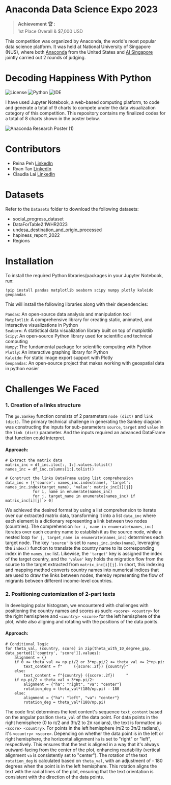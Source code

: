 # Anaconda Data Science Expo 2023
> **Achievement 🏆 :**  
> 1st Place Overall & $7,000 USD

This competition was organized by Anaconda, the world's most popular data science platform. It was held at National University of Singapore (NUS), where both [Anaconda](https://www.anaconda.com/) from the United States and [AI Singapore](https://aisingapore.org/) jointly carried out 2 rounds of judging. 

# Decoding Happiness With Python
![License](https://img.shields.io/badge/License-MIT-blue)
![Python](https://img.shields.io/badge/Python-3.8.10-green)
![IDE](https://img.shields.io/badge/IDE-Jupyter%20Notebook-orange)

I have used Jupyter Notebook, a web-based computing platform, to code and generate a total of 9 charts to compete under the data visualization category of this competition. This repository contains my finalized codes for a total of 8 charts shown in the poster below. 

![Anaconda Research Poster (1)](https://github.com/risingcupcakes/Anaconda-Data-Science-Expo-2023/assets/75836749/673ae96b-2381-4e04-bc3a-505c56f4ee4e)

# Contributors 
* Reina Peh [LinkedIn](https://www.linkedin.com/in/reinapeh/)  
* Ryan Tan [LinkedIn](https://www.linkedin.com/in/ryantzr/)  
* Claudia Lai [LinkedIn](https://www.linkedin.com/in/claudialaijy/)  

# Datasets
Refer to the `Datasets` folder to download the following datasets:
* social_progress_dataset
* DataForTable2.1WHR2023 
* undesa_destination_and_origin_processed 
* hapiness_report_2022 
* Regions  

# Installation
To install the required Python libraries/packages in your Jupyter Notebook, run:
```
!pip install pandas matplotlib seaborn scipy numpy plotly kaleido geopandas
```
This will install the following libraries along with their dependencies:

`Pandas`: An open-source data analysis and manipulation tool  
`Matplotlib`: A comprehensive library for creating static, animated, and interactive visualizations in Python   
`Seaborn`: A statistical data visualization library built on top of matplotlib  
`Scipy`: An open-source Python library used for scientific and technical computing  
`Numpy`: The fundamental package for scientific computing with Python  
`Plotly`: An interactive graphing library for Python  
`Kaleido`: For static image export support with Plotly  
`Geopandas`: An open-source project that makes working with geospatial data in python easier  

# Challenges We Faced
### 1. Creation of a links structure
The `go.Sankey` function consists of 2 parameters `node (dict)` and `link (dict)`. The primary technical challenge in generating the Sankey diagram was constructing the inputs for sub-parameters `source`, `target` and `value` in the `link (dict)` parameter. And the inputs required an advanced DataFrame that function could interpret.

#### Approach:
```
# Extract the matrix data
matrix_inc = df_inc.iloc[:, 1:].values.tolist()
names_inc = df_inc.columns[1:].tolist()

# Construct the links DataFrame using list comprehension
data_inc = [{'source': names_inc.index(name), 'target': names_inc.index(target_name), 'value': matrix_inc[i][j]} 
            for i, name in enumerate(names_inc) 
            for j, target_name in enumerate(names_inc) if matrix_inc[i][j] > 0]
```
We achieved the desired format by using a list comprehension to iterate over our extracted matrix data, transforming it into a list `data_inc` where each element is a dictionary representing a link between two nodes (countries). The comprehension `for i, name in enumerate(names_inc)` iterates over each country name to establish it as the source node, while a nested loop `for j, target_name in enumerate(names_inc)` determines each target node. The key `'source'` is set to `names_inc.index(name)`, leveraging the `index()` function to translate the country name to its corresponding index in the `names_inc` list. Likewise, the `'target'` key is assigned the index of the target country, and the `'value'` key holds the migration flow from the source to the target extracted from `matrix_inc[i][j]`. In short, this indexing and mapping method converts country names into numerical indices that are used to draw the links between nodes, thereby representing the flow of migrants between different income-level countries.

### 2. Positioning customization of 2-part texts
In developing polar histogram, we encountered with challenges with positioning the country names and scores as such: `<score> <country>` for the right hemisphere and `<country> <score>` for the left hemisphere of the plot, while also aligning and rotating with the positions of the data points. 

#### Approach:
```
# Conditional logic 
for theta_val, (country, score) in zip(theta_with_10_degree_gap, data_sorted[['country', 'score']].values):
    alignment = {}
    if 0 <= theta_val <= np.pi/2 or 3*np.pi/2 <= theta_val <= 2*np.pi:
        text_content = f"     ({score:.2f}) {country}"
    else:
        text_content = f"{country} ({score:.2f})     "
    if np.pi/2 < theta_val < 3*np.pi/2:
        alignment = {"ha": "right", "va": "center"}
        rotation_deg = theta_val*(180/np.pi) - 180
    else:
        alignment = {"ha": "left", "va": "center"}
        rotation_deg = theta_val*(180/np.pi)
```
The code first determines the text content's sequence `text_content` based on the angular position `theta_val` of the data point. For data points in the right hemisphere (0 to π/2 and 3π/2 to 2π radians), the text is formatted as `<score> <country>`. For points in the left hemisphere (π/2 to 3π/2 radians), it's `<country> <score>`. Depending on whether the data point is in the left or right hemisphere, the horizontal alignment `ha` is set to "right" or "left", respectively. This ensures that the text is aligned in a way that it's always outward-facing from the center of the plot, enhancing readability (vertical alignment `va` is consistently set to "center"). The rotation of the text `rotation_deg` is calculated based on `theta_val`, with an adjustment of - 180 degrees when the point is in the left hemisphere. This rotation aligns the text with the radial lines of the plot, ensuring that the text orientation is consistent with the direction of the data points.



